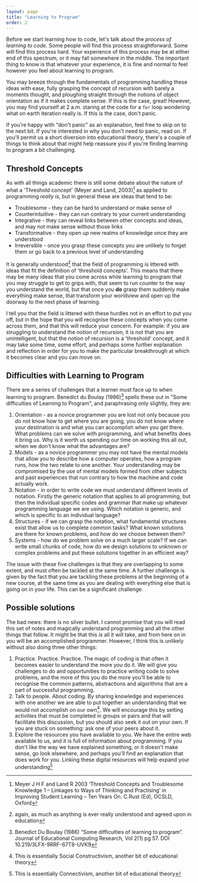 ```yaml
---
layout: page
title: "Learning to Program"
order: 2
---
```


Before we start learning how to code, let's talk about the _process of learning to code_. Some people will find this process straightforward. Some will find this process hard. Your experience of this process may be at either end of this spectrum, or it may fall somewhere in the middle. The important thing to know is that whatever your experience, it is fine and normal to feel however you feel about learning to program.

You may breeze through the fundamentals of programming handling these ideas with ease, fully grasping the concept of recursion with barely a moments thought, and ploughing straight through the notions of object orientation as if it makes complete sense. If this is the case, great! However, you may find yourself at 2 a.m. staring at the code for a `for` loop wondering what on earth iteration really is. If this is the case, don't panic.

If you're happy with "don't panic" as an explanation, feel free to skip on to the next bit. If you're interested in why you don't need to panic, read on. If you'll permit us a short diversion into educational theory, there's a couple of things to think about that might help reassure you if you're finding learning to program a bit challenging.

## Threshold Concepts

As with all things academic there is still some debate about the nature of what a 'Threshold concept' (Meyer and Land, 2003)[^ref-meyer-land] as applied to programming _really is_, but in general these are ideas that tend to be:

-   Troublesome - they can be hard to understand or make sense of
-   Counterintuitive - they can run contrary to your current understanding
-   Integrative - they can reveal links between other concepts and ideas, and may not make sense without those links
-   Transformative - they open up new realms of knowledge once they are understood
-   Irreversible - once you grasp these concepts you are unlikely to forget them or go back to a previous level of understanding

It is generally understood[^ref-academia] that the field of programming is littered with ideas that fit the definition of 'threshold concepts'. This means that there may be many ideas that you come across while learning to program that you may struggle to get to grips with, that seem to run counter to the way you understand the world, but that once you **do** grasp them suddenly make everything make sense, that transform your worldview and open up the doorway to the next phase of learning.

I tell you that the field is littered with these hurdles not in an effort to put you off, but in the hope that you will recognise these concepts when you come across them, and that this will reduce your concern. For example: if you are struggling to understand the notion of recursion, it is not that you are unintelligent, but that the notion of recursion is a 'threshold' concept, and it may take some time, some effort, and perhaps some further explanation and reflection in order for you to make the particular breakthrough at which it becomes clear and you can move on.

## Difficulties with Learning to Program

There are a series of challenges that a learner must face up to when learning to program. Benedict du Boulay (1986)[^ref-du-boulay] spells these out in "Some difficulties of Learning to Program", and paraphrasing only slightly, they are:

<!--alex disable nuts-->

1. Orientation - as a novice programmer you are lost not only because you do not know how to get where you are going, you do not know where your destination is and what you can accomplish when you get there. What problems can we solve with programming, and what benefits does it bring us. Why is it worth us spending our time on working this all out, when we don't know what the advantages are?
2. Models - as a novice programmer you may not have the mental models that allow you to describe how a computer operates, how a program runs, how the two relate to one another. Your understanding may be compromised by the use of mental models formed from other subjects and past experiences that run contrary to how the machine and code actually work.
3. Notation - in order to write code we must understand different levels of notation. Firstly the generic notation that applies to all programming, but then the individual specific codes and grammar that make up whatever programming language we are using. Which notation is generic, and which is specific to an individual language?
4. Structures - if we can grasp the notation, what fundamental structures exist that allow us to complete common tasks? What known solutions are there for known problems, and how do we choose between them?
5. Systems - how do we problem solve on a much larger scale? If we can write small chunks of code, how do we design solutions to unknown or complex problems and put these solutions together in an efficient way?
 <!--alex enable nuts -->

The issue with these five challenges is that they are overlapping to some extent, and must often be tackled at the same time. A further challenge is given by the fact that you are tackling these problems at the beginning of a new course, at the same time as you are dealing with everything else that is going on in your life. This can be a significant challenge.

## Possible solutions

The bad news: there is no silver bullet. I cannot promise that you will read this set of notes and magically understand programming and all the other things that follow. It might be that this _is_ all it will take, and from here on in you will be an accomplished programmer. However, I think this is unlikely without also doing three other things:

1. Practice. Practice. Practice. The magic of coding is that often it becomes easier to understand the more you do it. We will give you challenges to do and opportunities to practice writing code to solve problems, and the more of this you do the more you'll be able to recognise the common patterns, abstractions and algorithms that are a part of successful programming.
2. Talk to people. About coding. By sharing knowledge and experiences with one another we are able to put together an understanding that we would not accomplish on our own[^1]. We will encourage this by setting activities that must be completed in groups or pairs and that will facilitate this discussion, but you should also seek it out on your own. If you are stuck on something: ask one of your peers about it.
3. Explore the resources you have available to you. We have the entire web available to us, and it is full of information about programming. If you don't like the way we have explained something, or it doesn't make sense, go look elsewhere, and perhaps you'll find an explanation that does work for you. Linking these digital resources will help expand your understanding[^2]

[^ref-meyer-land]: Meyer J H F and Land R 2003 ‘Threshold Concepts and Troublesome Knowledge 1 – Linkages to Ways of Thinking and Practising’ in Improving Student Learning – Ten Years On. C.Rust (Ed), OCSLD, Oxford
[^ref-du-boulay]: Benedict Du Boulay (1986) “Some difficulties of learning to program”. Journal of Educational Computing Research, Vol 2(1) pg 57. DOI 10.219/3LFX-9RRF-67T8-UVK9
[^1]: This is essentially Social Constructivism, another bit of educational theory
[^2]: This is essentially Connectivism, another bit of educational theory
[^ref-academia]: again, as much as anything is ever really understood and agreed upon in education